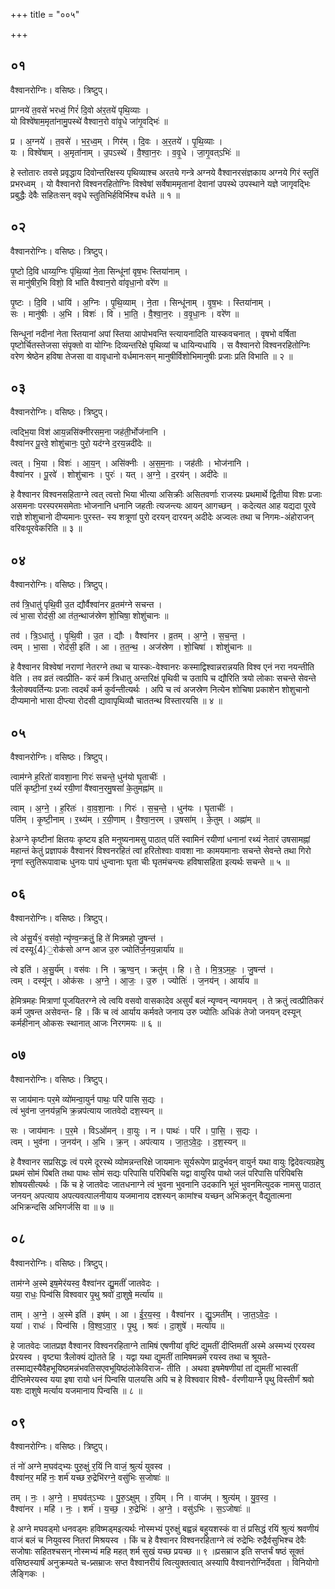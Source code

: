 +++
title = "००५"

+++


## ०१
वैश्वानरोग्निः। वसिष्ठः। त्रिष्टुप्।

प्राग्नये॑ त॒वसे॑ भरध्वं॒ गिरं॑ दि॒वो अ॑र॒तये॑ पृथि॒व्याः ।  
यो विश्वे॑षाम॒मृता॑नामु॒पस्थे॑ वैश्वान॒रो वा॑वृ॒धे जा॑गृ॒वद्भिः॑ ॥

प्र । अ॒ग्नये॑ । त॒वसे॑ । भ॒र॒ध्व॒म् । गिर॑म् । दि॒वः । अ॒र॒तये॑ । पृ॒थि॒व्याः ।  
यः । विश्वे॑षाम् । अ॒मृता॑नाम् । उ॒पऽस्थे॑ । वै॒श्वा॒न॒रः । व॒वृ॒धे । जा॒गृ॒वत्ऽभिः॑ ॥

हे स्तोतारः तवसे प्रवृद्धाय दिवोन्तरिक्षस्य पृथिव्याश्च अरतये गन्त्रे अग्नये वैश्वानरसंज्ञकाय अग्नये गिरं स्तुतिं प्रभरध्वम् । यो वैश्वानरो विश्वनरहितोग्निः विश्वेषां सर्वेषाममृतानां देवानां उपस्थे उपस्थाने यज्ञे जागृवद्भिः प्रबुद्धैः देवैः सहितःसन् ववृधे स्तुतिभिर्हविर्भिश्च वर्धते ॥ १ ॥

## ०२
वैश्वानरोग्निः। वसिष्ठः। त्रिष्टुप्।

पृ॒ष्टो दि॒वि धाय्य॒ग्निः पृ॑थि॒व्यां ने॒ता सिन्धू॑नां वृष॒भः स्तिया॑नाम् ।  
स मानु॑षीर॒भि विशो॒ वि भा॑ति वैश्वान॒रो वा॑वृधा॒नो वरे॑ण ॥

पृ॒ष्टः । दि॒वि । धायि॑ । अ॒ग्निः । पृ॒थि॒व्याम् । ने॒ता । सिन्धू॑नाम् । वृ॒ष॒भः । स्तिया॑नाम् ।  
सः । मानु॑षीः । अ॒भि । विशः॑ । वि । भा॒ति॒ । वै॒श्वा॒न॒रः । व॒वृ॒धा॒नः । वरे॑ण ॥

सिन्धूनां नदीनां नेता स्तियानां अपां स्तिया आपोभवन्ति स्त्यायनादिति यास्कवचनात् । वृषभो वर्षिता पृष्टोर्चितस्तेजसा संपृक्तो वा योग्निः दिव्यन्तरिक्षे पृथिव्यां च धायिन्यधायि । स वैश्वानरो विश्वनरहितोग्निः वरेण श्रेष्ठेन हविषा तेजसा वा वावृधानो वर्धमानःसन् मानुषीर्विशोभिमानुषीः प्रजाः प्रति विभाति ॥ २ ॥

## ०३
वैश्वानरोग्निः। वसिष्ठः। त्रिष्टुप्।

त्वद्भि॒या विश॑ आय॒न्नसि॑क्नीरसम॒ना जह॑ती॒र्भोज॑नानि ।  
वैश्वा॑नर पू॒रवे॒ शोशु॑चानः॒ पुरो॒ यद॑ग्ने द॒रय॒न्नदी॑देः ॥

त्वत् । भि॒या । विशः॑ । आ॒य॒न् । असि॑क्नीः । अ॒स॒म॒नाः । जह॑तीः । भोज॑नानि ।  
वैश्वा॑नर । पू॒रवे॑ । शोशु॑चानः । पुरः॑ । यत् । अ॒ग्ने॒ । द॒रय॑न् । अदी॑देः ॥

हे वैश्वानर विश्वनसहिताग्ने त्वत् त्वत्तो भिया भीत्या असिक्रीः असितवर्णाः राजस्यः प्रथमार्थे द्वितीया विशः प्रजाः असमनाः परस्परमसमेताः भोजनानि धनानि जहतीः त्यजन्त्यः आयन् आगच्छन् । कदेत्यत आह यद्यदा पूरवे राज्ञे शोशुचानो दीप्यमानः पुरस्त- स्य शत्रूणां पुरो दरयन् दारयन् अदीदेः अज्वलः तथा च निगमः-अंहोराजन् वरिवःपूरवेकरिति ॥ ३ ॥

## ०४
वैश्वानरोग्निः। वसिष्ठः। त्रिष्टुप्।

तव॑ त्रि॒धातु॑ पृथि॒वी उ॒त द्यौर्वैश्वा॑नर व्र॒तम॑ग्ने सचन्त ।  
त्वं भा॒सा रोद॑सी॒ आ त॑त॒न्थाज॑स्रेण शो॒चिषा॒ शोशु॑चानः ॥

तव॑ । त्रि॒ऽधातु॑ । पृ॒थि॒वी । उ॒त । द्यौः । वैश्वा॑नर । व्र॒तम् । अ॒ग्ने॒ । स॒च॒न्त॒ ।  
त्वम् । भा॒सा । रोद॑सी॒ इति॑ । आ । त॒त॒न्थ॒ । अज॑स्रेण । शो॒चिषा॑ । शोशु॑चानः ॥

हे वैश्वानर विश्वेषां नराणां नेतरग्ने तथा च यास्कः-वेश्वानरः कस्माद्विश्वान्नरान्नयति विश्व एनं नरा नयन्तीति वेति । तव व्रतं त्वत्प्रीति- करं कर्म त्रिधातु अन्तरिक्षं पृथिवी च उतापि च द्यौरिति त्रयो लोकाः सचन्ते सेवन्ते त्रैलोक्यवर्तिन्यः प्रजाः त्वदर्थं कर्म कुर्वन्तीत्यर्थः । अपि च त्वं अजस्रेण नित्येन शोचिषा प्रकाशेन शोशुचानो दीप्यमानो भासा दीप्त्या रोदसी द्यावापृथिव्यौ चाततन्थ विस्तारयसि ॥ ४ ॥

## ०५
वैश्वानरोग्निः। वसिष्ठः। त्रिष्टुप्।

त्वाम॑ग्ने ह॒रितो॑ वावशा॒ना गिरः॑ सचन्ते॒ धुन॑यो घृ॒ताचीः॑ ।  
पतिं॑ कृष्टी॒नां र॒थ्यं॑ रयी॒णां वै॑श्वान॒रमु॒षसां॑ के॒तुमह्ना॑म् ॥

त्वाम् । अ॒ग्ने॒ । ह॒रितः॑ । वा॒व॒शा॒नाः । गिरः॑ । स॒च॒न्ते॒ । धुन॑यः । घृ॒ताचीः॑ ।  
पति॑म् । कृ॒ष्टी॒नाम् । र॒थ्य॑म् । र॒यी॒णाम् । वै॒श्वा॒न॒रम् । उ॒षसा॑म् । के॒तुम् । अह्ना॑म् ॥

हेअग्ने कृष्टीनां क्षितयः कृष्टय इति मनुष्यनामसु पाठात् पतिं स्वामिनं रयीणां धनानां रथ्यं नेतारं उषसामह्नां महान्तं केतुं प्रज्ञापकं वैश्वानरं विश्वनरहितं त्वां हरितोश्वाः वावशा नाः कामयमानाः सचन्ते सेवन्ते तथा गिरो नृणां स्तुतिरूपावाचः धुनयः पापं धुन्वानाः घृता चीः घृतमंचन्त्यः हविषासहिता इत्यर्थः सचन्ते ॥ ५ ॥

## ०६
वैश्वानरोग्निः। वसिष्ठः। त्रिष्टुप्।

त्वे अ॑सु॒र्यं१॒॑ वस॑वो॒ न्यृ॑ण्व॒न्क्रतुं॒ हि ते॑ मित्रमहो जु॒षन्त॑ ।  
त्वं दस्यू{4}॒रोक॑सो अग्न आज उ॒रु ज्योति॑र्ज॒नय॒न्नार्या॑य ॥

त्वे इति॑ । अ॒सु॒र्य॑म् । वस॑वः । नि । ऋ॒ण्व॒न् । क्रतु॑म् । हि । ते॒ । मि॒त्र॒ऽम॒हः॒ । जु॒षन्त॑ ।  
त्वम् । दस्यू॑न् । ओक॑सः । अ॒ग्ने॒ । आ॒जः॒ । उ॒रु । ज्योतिः॑ । ज॒नय॑न् । आर्या॑य ॥

हेमित्रमहः मित्राणां पूजयितरग्ने त्वे त्वयि वसवो वासकादेव असुर्यं बलं न्यृण्वन् न्यगमयन् । ते क्रतुं त्वत्प्रीतिकरं कर्म जुषन्त असेवन्त- हि । किं च त्वं आर्याय कर्मवते जनाय उरु ज्योतिः अधिकं तेजो जनयन् दस्यून् कर्महीनान् ओकसः स्थानात् आजः निरगमयः ॥ ६ ॥

## ०७
वैश्वानरोग्निः। वसिष्ठः। त्रिष्टुप्।

स जाय॑मानः पर॒मे व्यो॑मन्वा॒युर्न पाथः॒ परि॑ पासि स॒द्यः ।  
त्वं भुव॑ना ज॒नय॑न्न॒भि क्र॒न्नप॑त्याय जातवेदो दश॒स्यन् ॥

सः । जाय॑मानः । प॒र॒मे । विऽओ॑मन् । वा॒युः । न । पाथः॑ । परि॑ । पा॒सि॒ । स॒द्यः ।  
त्वम् । भुव॑ना । ज॒नय॑न् । अ॒भि । क्र॒न् । अप॑त्याय । जा॒त॒ऽवे॒दः॒ । द॒श॒स्यन् ॥

हे वैश्वानर सप्रसिद्धः त्वं परमे दूरस्थे व्योमन्नन्तरिक्षे जायमानः सूर्यरूपेण प्रादुर्भवन् वायुर्न यथा वायुः द्विदेवत्यग्रहेषु प्रथमं सोमं पिबति तथा पाथः सोमं सद्यः परिपासि परिपिबसि यद्वा वायुरिव पाथो जलं परिपासि परिपिबसि शोषयसीत्यर्थः । किं च हे जातवेदः जातधनाग्ने त्वं भुवना भुवनानि उदकानि भूतं भुवनमित्युदक नामसु पाठात् जनयन् अपत्याय अपत्यवत्पालनीयाय यजमानाय दशस्यन् कामांश्च यच्छन् अभिक्रतून् वैद्युतात्मना अभिक्रन्दसि अभिगर्जसि वा ॥ ७ ॥

## ०८
वैश्वानरोग्निः। वसिष्ठः। त्रिष्टुप्।

ताम॑ग्ने अ॒स्मे इष॒मेर॑यस्व॒ वैश्वा॑नर द्यु॒मतीं॑ जातवेदः ।  
यया॒ राधः॒ पिन्व॑सि विश्ववार पृ॒थु श्रवो॑ दा॒शुषे॒ मर्त्या॑य ॥

ताम् । अ॒ग्ने॒ । अ॒स्मे इति॑ । इष॑म् । आ । ई॒र॒य॒स्व॒ । वैश्वा॑नर । द्यु॒ऽमती॑म् । जा॒त॒ऽवे॒दः॒ ।  
यया॑ । राधः॑ । पिन्व॑सि । वि॒श्व॒ऽवा॒र॒ । पृ॒थु । श्रवः॑ । दा॒शुषे॑ । मर्त्या॑य ॥

हे जातवेदः जातप्रज्ञ वैश्वानर विश्वनरहिताग्ने तामिषं एषणीयां वृष्टिं द्युमतीं दीप्तिमतीं अस्मे अस्मभ्यं एरयस्व प्रेरयस्व । वृष्ट्या त्रैलोक्यं द्योतते हि । यद्वा यथा द्युमतीं तामिषमन्नमे रयस्व तथा च श्रूयते-तस्माद्यस्यैवैहभूयिष्ठमन्नंभवतिसएवभूयिष्ठंलोकेविराज- तीति । अथवा इषमेषणीयां तां द्युमतीं भास्वतीं दीप्तिमेरयस्व यया इषा रायो धनं पिन्वसि पालयसि अपि च हे विश्ववार विश्वै- र्वरणीयाग्ने पृथु विस्तीर्णं श्रवो यशः दाशुषे मर्त्याय यजमानाय पिन्वसि ॥ ८ ॥

## ०९
वैश्वानरोग्निः। वसिष्ठः। त्रिष्टुप्।

तं नो॑ अग्ने म॒घव॑द्भ्यः पुरु॒क्षुं र॒यिं नि वाजं॒ श्रुत्यं॑ युवस्व ।  
वैश्वा॑नर॒ महि॑ नः॒ शर्म॑ यच्छ रु॒द्रेभि॑रग्ने॒ वसु॑भिः स॒जोषाः॑ ॥

तम् । नः॒ । अ॒ग्ने॒ । म॒घव॑त्ऽभ्यः । पु॒रु॒ऽक्षुम् । र॒यिम् । नि । वाज॑म् । श्रुत्य॑म् । यु॒व॒स्व॒ ।  
वैश्वा॑नर । महि॑ । नः॒ । शर्म॑ । य॒च्छ॒ । रु॒द्रेभिः॑ । अ॒ग्ने॒ । वसु॑ऽभिः । स॒ऽजोषाः॑ ॥

हे अग्ने मघवड्मो धनवड्मः हविष्मड्मइत्यर्थः नोस्मभ्यं पुरुक्षुं बह्वन्नं बहुयशस्कं वा तं प्रसिद्धं रयिं श्रुत्यं श्रवणीयं वाजं बलं च नियुवस्व नितरां मिश्रयस्व । किं च हे वैश्वानर विश्वनरहिताग्ने त्वं रुद्रेभिः रुद्रैर्वसुभिश्च देवैः सजोषाः सहितश्चसन् नोस्मभ्यं महि महत् शर्म सुखं यच्छ प्रयच्छ ॥ ९ ॥प्रसम्राज इति सप्तर्चं षष्ठं सूक्तं वसिष्ठस्यार्षं अनुक्रम्यते च-प्र्सम्राजः सप्त वैश्वानरीयं त्वित्युक्तत्वात् अस्यापि वैश्वानरोग्निर्देवता । विनियोगो लैङ्गिकः ।